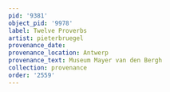 ```yaml
---
pid: '9381'
object_pid: '9978'
label: Twelve Proverbs
artist: pieterbruegel
provenance_date:
provenance_location: Antwerp
provenance_text: Museum Mayer van den Bergh
collection: provenance
order: '2559'
---
```

